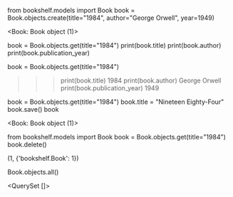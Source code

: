 <!-- Create Book Instance -->
from bookshelf.models import Book
book = Book.objects.create(title="1984", author="George Orwell", year=1949)

<!-- Output: -->
<Book: Book object (1)>

<!-- Retrieve book instance -->
book = Book.objects.get(title="1984")
print(book.title)
print(book.author)
print(book.publication_year)

<!-- Output: -->
 book = Book.objects.get(title="1984")
>>> print(book.title)
1984
>>> print(book.author)
George Orwell
>>> print(book.publication_year)
1949

<!-- Update the book instance -->
book = Book.objects.get(title="1984")
book.title = "Nineteen Eighty-Four"
book.save()
book

<!-- Output: -->
<Book: Book object (1)>

<!-- Delete book instance -->
from bookshelf.models import Book
book = Book.objects.get(title="1984")
book.delete()

<!-- Output: -->
(1, {'bookshelf.Book': 1})

<!-- To retrieve after deleting -->
Book.objects.all()

<!-- Output: -->
<QuerySet []>

<!-- means: ✅ No error — but ❗ there are no Book records in the database yet. -->